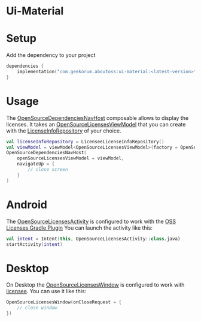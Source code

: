Ui-Material
===========

Setup
=====

Add the dependency to your project

```kotlin title="build.gradle.kts"
dependencies {
    implementation("com.geekorum.aboutoss:ui-material:<latest-version>")
}
```

Usage
=====

The [OpenSourceDependenciesNavHost](api/ui/material2/com.geekorum.aboutoss.ui.material/-open-source-dependencies-nav-host.html)
composable allows to display the licenses. 
It takes an [OpenSourceLicensesViewModel](api/ui/common/com.geekorum.aboutoss.ui.common/-open-source-licenses-view-model/index.html)
that you can create with the [LicenseInfoRepository](license-sources.md) of your choice.

```kotlin
val licenseInfoRepository = LicenseeLicenseInfoRepository()
val viewModel = viewModel<OpenSourceLicensesViewModel>(factory = OpenSourceLicensesViewModel.Factory(licenseInfoRepository))
OpenSourceDependenciesNavHost(
    openSourceLicensesViewModel = viewModel,
    navigateUp = {
        // close screen
    }
)
```

Android
=======

The [OpenSourceLicensesActivity](api/ui/material2/com.geekorum.aboutoss.ui.material/-open-source-licenses-activity/index.html) is configured to work with the [OSS Licenses Gradle Plugin](https://github.com/google/play-services-plugins/tree/main/oss-licenses-plugin)
You can launch the activity like this:

```kotlin
val intent = Intent(this, OpenSourceLicensesActivity::class.java)
startActivity(intent)
```


Desktop
=======

On Desktop the [OpenSourceLicensesWindow](api/ui/material2/com.geekorum.aboutoss.ui.material/-open-source-licenses-window.html) is configured to work with [licensee](https://github.com/cashapp/licensee).
You can use it like this:

```kotlin
OpenSourceLicensesWindow(onCloseRequest = {
    // close window
})
```

